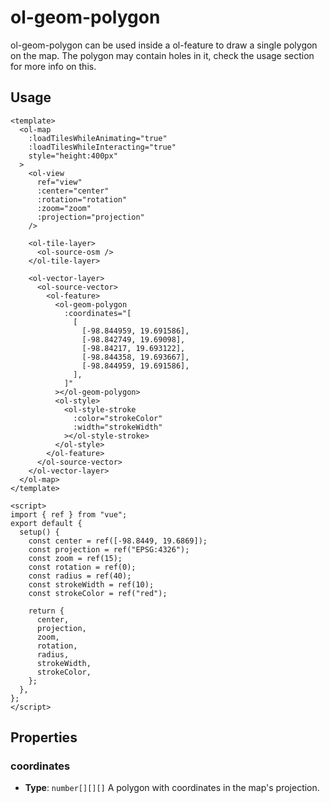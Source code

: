 # ol-geom-polygon

ol-geom-polygon can be used inside a ol-feature to draw a single polygon on the map. The polygon may contain holes in it, check the usage section for more info on this.

<script setup>
import PolygonDemo from "@demos/PolygonDemo.vue"
</script>
<ClientOnly>
<PolygonDemo />
</ClientOnly>

## Usage

```vue
<template>
  <ol-map
    :loadTilesWhileAnimating="true"
    :loadTilesWhileInteracting="true"
    style="height:400px"
  >
    <ol-view
      ref="view"
      :center="center"
      :rotation="rotation"
      :zoom="zoom"
      :projection="projection"
    />

    <ol-tile-layer>
      <ol-source-osm />
    </ol-tile-layer>

    <ol-vector-layer>
      <ol-source-vector>
        <ol-feature>
          <ol-geom-polygon
            :coordinates="[
              [
                [-98.844959, 19.691586],
                [-98.842749, 19.69098],
                [-98.84217, 19.693122],
                [-98.844358, 19.693667],
                [-98.844959, 19.691586],
              ],
            ]"
          ></ol-geom-polygon>
          <ol-style>
            <ol-style-stroke
              :color="strokeColor"
              :width="strokeWidth"
            ></ol-style-stroke>
          </ol-style>
        </ol-feature>
      </ol-source-vector>
    </ol-vector-layer>
  </ol-map>
</template>

<script>
import { ref } from "vue";
export default {
  setup() {
    const center = ref([-98.8449, 19.6869]);
    const projection = ref("EPSG:4326");
    const zoom = ref(15);
    const rotation = ref(0);
    const radius = ref(40);
    const strokeWidth = ref(10);
    const strokeColor = ref("red");

    return {
      center,
      projection,
      zoom,
      rotation,
      radius,
      strokeWidth,
      strokeColor,
    };
  },
};
</script>
```

## Properties

### coordinates

- **Type**: `number[][][]`
  A polygon with coordinates in the map's projection.

